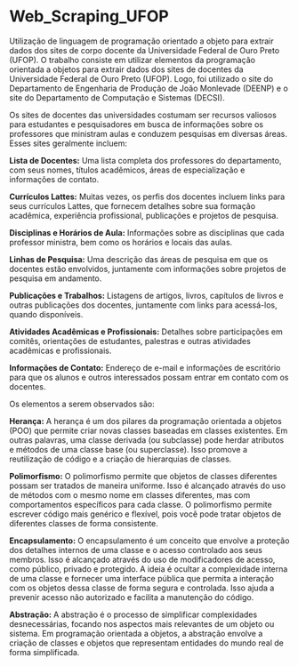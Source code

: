 # Web_Scraping_UFOP
Utilização de linguagem de programação orientado a objeto para extrair dados dos sites de corpo docente da Universidade Federal de Ouro Preto (UFOP). O trabalho consiste em utilizar elementos da programação orientada a objetos para extrair dados dos sites de docentes da Universidade Federal de Ouro Preto (UFOP). Logo, foi utilizado o site do Departamento de Engenharia de Produção de João Monlevade (DEENP)  e o site do Departamento de Computação e Sistemas (DECSI).

Os sites de docentes das universidades costumam ser recursos valiosos para estudantes e pesquisadores em busca de informações sobre os professores que ministram aulas e conduzem pesquisas em diversas áreas. Esses sites geralmente incluem:

**Lista de Docentes:** Uma lista completa dos professores do departamento, com seus nomes, títulos acadêmicos, áreas de especialização e informações de contato.

**Currículos Lattes:** Muitas vezes, os perfis dos docentes incluem links para seus currículos Lattes, que fornecem detalhes sobre sua formação acadêmica, experiência profissional, publicações e projetos de pesquisa.

**Disciplinas e Horários de Aula:** Informações sobre as disciplinas que cada professor ministra, bem como os horários e locais das aulas.

**Linhas de Pesquisa:** Uma descrição das áreas de pesquisa em que os docentes estão envolvidos, juntamente com informações sobre projetos de pesquisa em andamento.

**Publicações e Trabalhos:** Listagens de artigos, livros, capítulos de livros e outras publicações dos docentes, juntamente com links para acessá-los, quando disponíveis.

**Atividades Acadêmicas e Profissionais:** Detalhes sobre participações em comitês, orientações de estudantes, palestras e outras atividades acadêmicas e profissionais.

**Informações de Contato:** Endereço de e-mail e informações de escritório para que os alunos e outros interessados possam entrar em contato com os docentes.

Os elementos a serem observados são:

**Herança:**
A herança é um dos pilares da programação orientada a objetos (POO) que permite criar novas classes baseadas em classes existentes. Em outras palavras, uma classe derivada (ou subclasse) pode herdar atributos e métodos de uma classe base (ou superclasse). Isso promove a reutilização de código e a criação de hierarquias de classes.

**Polimorfismo:**
O polimorfismo permite que objetos de classes diferentes possam ser tratados de maneira uniforme. Isso é alcançado através do uso de métodos com o mesmo nome em classes diferentes, mas com comportamentos específicos para cada classe. O polimorfismo permite escrever código mais genérico e flexível, pois você pode tratar objetos de diferentes classes de forma consistente.

**Encapsulamento:**
O encapsulamento é um conceito que envolve a proteção dos detalhes internos de uma classe e o acesso controlado aos seus membros. Isso é alcançado através do uso de modificadores de acesso, como público, privado e protegido. A ideia é ocultar a complexidade interna de uma classe e fornecer uma interface pública que permita a interação com os objetos dessa classe de forma segura e controlada. Isso ajuda a prevenir acesso não autorizado e facilita a manutenção do código.

**Abstração:**
A abstração é o processo de simplificar complexidades desnecessárias, focando nos aspectos mais relevantes de um objeto ou sistema. Em programação orientada a objetos, a abstração envolve a criação de classes e objetos que representam entidades do mundo real de forma simplificada.
